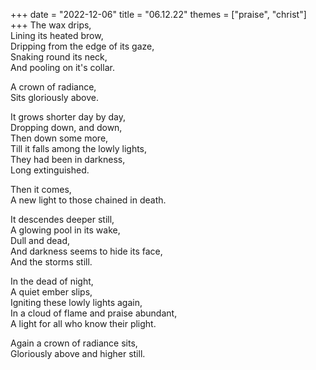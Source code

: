 +++
date = "2022-12-06"
title = "06.12.22"
themes = ["praise", "christ"]
+++
The wax drips,  
Lining its heated brow,  
Dripping from the edge of its gaze,  
Snaking round its neck,  
And pooling on it's collar.  
  
A crown of radiance,  
Sits gloriously above.  
  
It grows shorter day by day,  
Dropping down, and down,  
Then down some more,  
Till it falls among the lowly lights,  
They had been in darkness,  
Long extinguished.  
  
Then it comes,  
A new light to those chained in death.  
  
It descendes deeper still,  
A glowing pool in its wake,  
Dull and dead,  
And darkness seems to hide its face,  
And the storms still.  
  
In the dead of night,  
A quiet ember slips,  
Igniting these lowly lights again,  
In a cloud of flame and praise abundant,  
A light for all who know their plight.  
  
Again a crown of radiance sits,  
Gloriously above and higher still.
